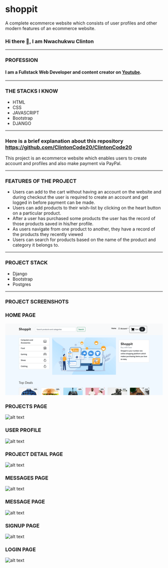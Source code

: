 # shoppit
A complete ecommerce website which consists of user profiles and other modern features of an ecommerce website.

### Hi there 👋, I am Nwachukwu Clinton
__________________________________________

### **PROFESSION**
#### I am a Fullstack Web Developer and content creator on [Youtube](https://www.youtube.com/c/CodeWithClinton/videos).
___________________________________________

### **THE STACKS I KNOW**
- HTML
- CSS
- JAVASCRIPT
- Bootstrap
- DJANGO
_____________________________________________

### Here is a brief explanation about this repository <https://github.com/ClintonCode20/ClintonCode20>
This project is an ecommerce website which enables users to create account and profiles and also make payment via PayPal.
_________________________________________________________________

### FEATURES OF THE PROJECT
- Users can add to the cart without having an account on the website and during checkout the user is required to create an account and get logged in before payment     can be made.
- Users can add products to their wish-list by clicking on the heart button on a particular product.
- After a user has purchased some products the user has the record of those products saved in his/her profile.
- As users navigate from one product to another, they have a record of the products they recently viewed
- Users can search for products based on the name of the product and category it belongs to.
________________________________________________

### PROJECT STACK
- Django
- Bootstrap
- Postgres
_____________________________________________

### PROJECT SCREENSHOTS

### HOME PAGE

![alt text](https://github.com/ClintonCode20/ClintonCode20/blob/main/shots/home.png)


### PROJECTS PAGE

![alt text](https://github.com/ClintonCode20/ClintonCode20/blob/main/screenshots/projects_page.png)


### USER PROFILE

![alt text](https://github.com/ClintonCode20/ClintonCode20/blob/main/screenshots/userprofile_page.png)


### PROJECT DETAIL PAGE

![alt text](https://github.com/ClintonCode20/ClintonCode20/blob/main/screenshots/project_detail_page.png)


### MESSAGES PAGE

![alt text](https://github.com/ClintonCode20/ClintonCode20/blob/main/screenshots/messages_page.png)


### MESSAGE PAGE

![alt text](https://github.com/ClintonCode20/ClintonCode20/blob/main/screenshots/message_detail_page.png)


### SIGNUP PAGE

![alt text](https://github.com/ClintonCode20/ClintonCode20/blob/main/screenshots/signup_page.png)


### LOGIN PAGE

![alt text](https://github.com/ClintonCode20/ClintonCode20/blob/main/screenshots/login_page.png)

